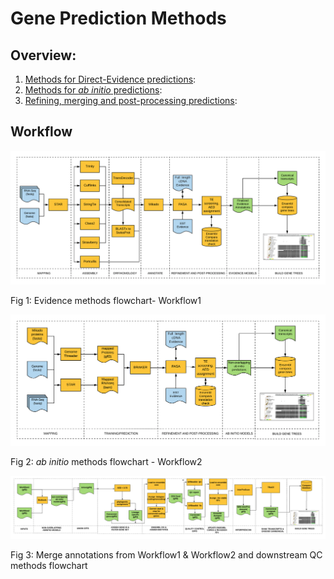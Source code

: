 # Gene Prediction Methods

## Overview:

1. [Methods for Direct-Evidence predictions](evidence-based.md):
2. [Methods for _ab initio_ predictions](ab-initios.md):
3. [Refining, merging and post-processing predictions](merge-predictions.md):



## Workflow

![evidence](/gene-prediction/assets/evidence.png)

Fig 1: Evidence methods flowchart- Workflow1


![evidence](/gene-prediction/assets/braker.png)

Fig 2: _ab initio_ methods flowchart - Workflow2


![evidence](/gene-prediction/assets/combined_workflow.png)

Fig 3: Merge annotations from Workflow1 &  Workflow2 and downstream QC methods flowchart
